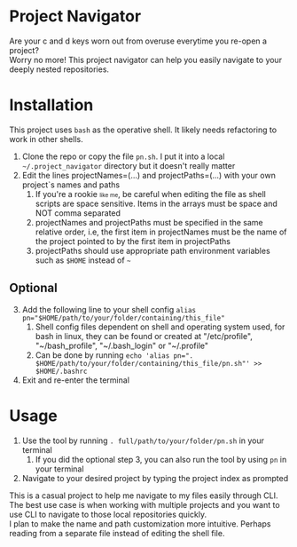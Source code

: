 # Project Navigator
Are your c and d keys worn out from overuse everytime you re-open a project?  
Worry no more! This project navigator can help you easily navigate to your deeply nested repositories.  

# Installation
This project uses ``bash`` as the operative shell. It likely needs refactoring to work in other shells.
1. Clone the repo or copy the file ``pn.sh``. I put it into a local ``~/.project_navigator`` directory but it doesn't really matter
2. Edit the lines projectNames=(...) and projectPaths=(...) with your own project`s names and paths
    1. If you're a rookie <span style="font-size: 10px">like me</span>, be careful when editing the file as shell scripts are space sensitive. Items in the arrays must be space and NOT comma separated
    2. projectNames and projectPaths must be specified in the same relative order, i.e, the first item in projectNames must be the name of the project pointed to by the first item in projectPaths
    3. projectPaths should use appropriate path environment variables such as ``$HOME`` instead of ``~``
## Optional
3. Add the following line to your shell config ``alias pn="$HOME/path/to/your/folder/containing/this_file"``  
    1. Shell config files dependent on shell and operating system used, for bash in linux, they can be found or created at
"/etc/profile", "\~/bash_profile", "\~/.bash_login" or "\~/.profile"
    2. Can be done by running ``echo 'alias pn=". $HOME/path/to/your/folder/containing/this_file/pn.sh"' >> $HOME/.bashrc``
4. Exit and re-enter the terminal

# Usage
1. Use the tool by running ``. full/path/to/your/folder/pn.sh`` in your terminal
    1. If you did the optional step 3, you can also run the tool by using ``pn`` in your terminal
2. Navigate to your desired project by typing the project index as prompted

This is a casual project to help me navigate to my files easily through CLI.  
The best use case is when working with multiple projects and you want to use CLI to navigate to those local repositories quickly.  
I plan to make the name and path customization more intuitive. Perhaps reading from a separate file instead of editing the shell file.
